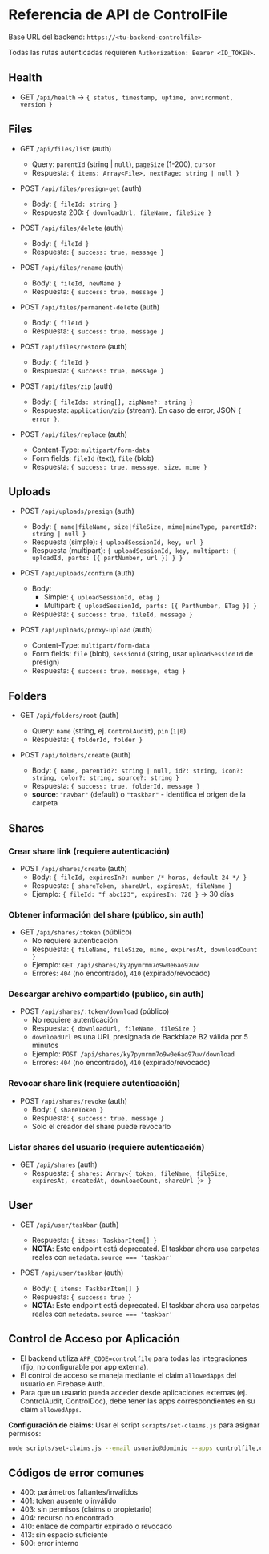 # Referencia de API de ControlFile

Base URL del backend: `https://<tu-backend-controlfile>`

Todas las rutas autenticadas requieren `Authorization: Bearer <ID_TOKEN>`.

## Health
- GET `/api/health` → `{ status, timestamp, uptime, environment, version }`

## Files
- GET `/api/files/list` (auth)
  - Query: `parentId` (string | `null`), `pageSize` (1-200), `cursor`
  - Respuesta: `{ items: Array<File>, nextPage: string | null }`

- POST `/api/files/presign-get` (auth)
  - Body: `{ fileId: string }`
  - Respuesta 200: `{ downloadUrl, fileName, fileSize }`

- POST `/api/files/delete` (auth)
  - Body: `{ fileId }`
  - Respuesta: `{ success: true, message }`

- POST `/api/files/rename` (auth)
  - Body: `{ fileId, newName }`
  - Respuesta: `{ success: true, message }`

- POST `/api/files/permanent-delete` (auth)
  - Body: `{ fileId }`
  - Respuesta: `{ success: true, message }`

- POST `/api/files/restore` (auth)
  - Body: `{ fileId }`
  - Respuesta: `{ success: true, message }`

- POST `/api/files/zip` (auth)
  - Body: `{ fileIds: string[], zipName?: string }`
  - Respuesta: `application/zip` (stream). En caso de error, JSON `{ error }`.

- POST `/api/files/replace` (auth)
  - Content-Type: `multipart/form-data`
  - Form fields: `fileId` (text), `file` (blob)
  - Respuesta: `{ success: true, message, size, mime }`

## Uploads
- POST `/api/uploads/presign` (auth)
  - Body: `{ name|fileName, size|fileSize, mime|mimeType, parentId?: string | null }`
  - Respuesta (simple): `{ uploadSessionId, key, url }`
  - Respuesta (multipart): `{ uploadSessionId, key, multipart: { uploadId, parts: [{ partNumber, url }] } }`

- POST `/api/uploads/confirm` (auth)
  - Body:
    - Simple: `{ uploadSessionId, etag }`
    - Multipart: `{ uploadSessionId, parts: [{ PartNumber, ETag }] }`
  - Respuesta: `{ success: true, fileId, message }`

- POST `/api/uploads/proxy-upload` (auth)
  - Content-Type: `multipart/form-data`
  - Form fields: `file` (blob), `sessionId` (string, usar `uploadSessionId` de presign)
  - Respuesta: `{ success: true, message, etag }`

## Folders
- GET `/api/folders/root` (auth)
  - Query: `name` (string, ej. `ControlAudit`), `pin` (`1|0`)
  - Respuesta: `{ folderId, folder }`

- POST `/api/folders/create` (auth)
  - Body: `{ name, parentId?: string | null, id?: string, icon?: string, color?: string, source?: string }`
  - Respuesta: `{ success: true, folderId, message }`
  - **source**: `"navbar"` (default) o `"taskbar"` - Identifica el origen de la carpeta

## Shares

### Crear share link (requiere autenticación)
- POST `/api/shares/create` (auth)
  - Body: `{ fileId, expiresIn?: number /* horas, default 24 */ }`
  - Respuesta: `{ shareToken, shareUrl, expiresAt, fileName }`
  - Ejemplo: `{ fileId: "f_abc123", expiresIn: 720 }` → 30 días

### Obtener información del share (público, sin auth)
- GET `/api/shares/:token` (público)
  - No requiere autenticación
  - Respuesta: `{ fileName, fileSize, mime, expiresAt, downloadCount }`
  - Ejemplo: `GET /api/shares/ky7pymrmm7o9w0e6ao97uv`
  - Errores: `404` (no encontrado), `410` (expirado/revocado)

### Descargar archivo compartido (público, sin auth)
- POST `/api/shares/:token/download` (público)
  - No requiere autenticación
  - Respuesta: `{ downloadUrl, fileName, fileSize }`
  - `downloadUrl` es una URL presignada de Backblaze B2 válida por 5 minutos
  - Ejemplo: `POST /api/shares/ky7pymrmm7o9w0e6ao97uv/download`
  - Errores: `404` (no encontrado), `410` (expirado/revocado)

### Revocar share link (requiere autenticación)
- POST `/api/shares/revoke` (auth)
  - Body: `{ shareToken }`
  - Respuesta: `{ success: true, message }`
  - Solo el creador del share puede revocarlo

### Listar shares del usuario (requiere autenticación)
- GET `/api/shares` (auth)
  - Respuesta: `{ shares: Array<{ token, fileName, fileSize, expiresAt, createdAt, downloadCount, shareUrl }> }`

## User
- GET `/api/user/taskbar` (auth)
  - Respuesta: `{ items: TaskbarItem[] }`
  - **NOTA**: Este endpoint está deprecated. El taskbar ahora usa carpetas reales con `metadata.source === 'taskbar'`

- POST `/api/user/taskbar` (auth)
  - Body: `{ items: TaskbarItem[] }`
  - Respuesta: `{ success: true }`
  - **NOTA**: Este endpoint está deprecated. El taskbar ahora usa carpetas reales con `metadata.source === 'taskbar'`

## Control de Acceso por Aplicación
- El backend utiliza `APP_CODE=controlfile` para todas las integraciones (fijo, no configurable por app externa).
- El control de acceso se maneja mediante el claim `allowedApps` del usuario en Firebase Auth.
- Para que un usuario pueda acceder desde aplicaciones externas (ej. ControlAudit, ControlDoc), debe tener las apps correspondientes en su claim `allowedApps`.

**Configuración de claims**: Usar el script `scripts/set-claims.js` para asignar permisos:
```bash
node scripts/set-claims.js --email usuario@dominio --apps controlfile,controlaudit,controldoc
```

## Códigos de error comunes
- 400: parámetros faltantes/invalidos
- 401: token ausente o inválido
- 403: sin permisos (claims o propietario)
- 404: recurso no encontrado
- 410: enlace de compartir expirado o revocado
- 413: sin espacio suficiente
- 500: error interno
